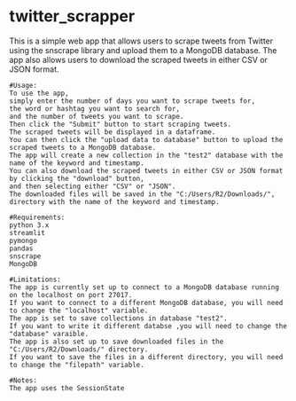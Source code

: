 # twitter_scrapper

This is a simple web app that allows users to scrape tweets from Twitter using the snscrape library and upload them to a MongoDB database. The app also allows users to download the scraped tweets in either CSV or JSON format.
```
#Usage:
To use the app, 
simply enter the number of days you want to scrape tweets for, 
the word or hashtag you want to search for, 
and the number of tweets you want to scrape. 
Then click the "Submit" button to start scraping tweets. 
The scraped tweets will be displayed in a dataframe.
You can then click the "upload data to database" button to upload the scraped tweets to a MongoDB database. 
The app will create a new collection in the "test2" database with the name of the keyword and timestamp.
You can also download the scraped tweets in either CSV or JSON format by clicking the "download" button, 
and then selecting either "CSV" or "JSON". 
The downloaded files will be saved in the "C:/Users/R2/Downloads/",
directory with the name of the keyword and timestamp.
```
```
#Requirements:
python 3.x
streamlit
pymongo
pandas
snscrape
MongoDB
```
```
#Limitations:
The app is currently set up to connect to a MongoDB database running on the localhost on port 27017. 
If you want to connect to a different MongoDB database, you will need to change the "localhost" variable.
The app is set to save collections in database "test2".
If you want to write it different databse ,you will need to change the "database" varaible.
The app is also set up to save downloaded files in the "C:/Users/R2/Downloads/" directory. 
If you want to save the files in a different directory, you will need to change the "filepath" variable.
```
```
#Notes:
The app uses the SessionState
```
